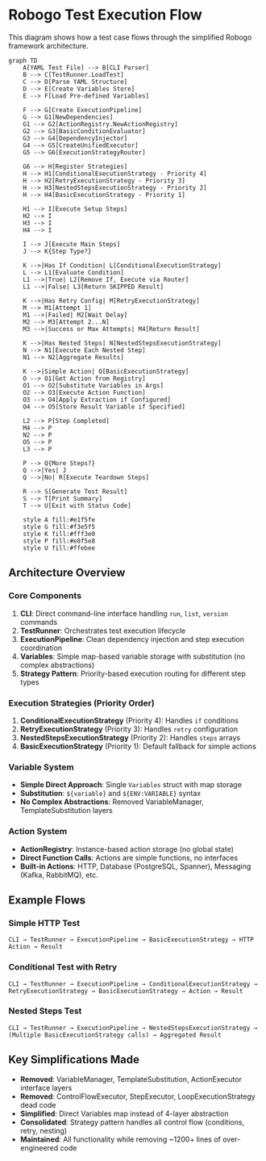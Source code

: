 # Robogo Test Execution Flow

This diagram shows how a test case flows through the simplified Robogo framework architecture.

```mermaid
graph TD
    A[YAML Test File] --> B[CLI Parser]
    B --> C[TestRunner.LoadTest]
    C --> D[Parse YAML Structure]
    D --> E[Create Variables Store]
    E --> F[Load Pre-defined Variables]
    
    F --> G[Create ExecutionPipeline]
    G --> G1[NewDependencies]
    G1 --> G2[ActionRegistry.NewActionRegistry]
    G2 --> G3[BasicConditionEvaluator]
    G3 --> G4[DependencyInjector]
    G4 --> G5[CreateUnifiedExecutor]
    G5 --> G6[ExecutionStrategyRouter]
    
    G6 --> H[Register Strategies]
    H --> H1[ConditionalExecutionStrategy - Priority 4]
    H --> H2[RetryExecutionStrategy - Priority 3] 
    H --> H3[NestedStepsExecutionStrategy - Priority 2]
    H --> H4[BasicExecutionStrategy - Priority 1]
    
    H1 --> I[Execute Setup Steps]
    H2 --> I
    H3 --> I
    H4 --> I
    
    I --> J[Execute Main Steps]
    J --> K{Step Type?}
    
    K -->|Has If Condition| L[ConditionalExecutionStrategy]
    L --> L1[Evaluate Condition]
    L1 -->|True| L2[Remove If, Execute via Router]
    L1 -->|False| L3[Return SKIPPED Result]
    
    K -->|Has Retry Config| M[RetryExecutionStrategy]
    M --> M1[Attempt 1]
    M1 -->|Failed| M2[Wait Delay]
    M2 --> M3[Attempt 2...N]
    M3 -->|Success or Max Attempts| M4[Return Result]
    
    K -->|Has Nested Steps| N[NestedStepsExecutionStrategy]
    N --> N1[Execute Each Nested Step]
    N1 --> N2[Aggregate Results]
    
    K -->|Simple Action| O[BasicExecutionStrategy]
    O --> O1[Get Action from Registry]
    O1 --> O2[Substitute Variables in Args]
    O2 --> O3[Execute Action Function]
    O3 --> O4[Apply Extraction if Configured]
    O4 --> O5[Store Result Variable if Specified]
    
    L2 --> P[Step Completed]
    M4 --> P
    N2 --> P
    O5 --> P
    L3 --> P
    
    P --> Q{More Steps?}
    Q -->|Yes| J
    Q -->|No| R[Execute Teardown Steps]
    
    R --> S[Generate Test Result]
    S --> T[Print Summary]
    T --> U[Exit with Status Code]

    style A fill:#e1f5fe
    style G fill:#f3e5f5
    style K fill:#fff3e0
    style P fill:#e8f5e8
    style U fill:#ffebee
```

## Architecture Overview

### Core Components

1. **CLI**: Direct command-line interface handling `run`, `list`, `version` commands
2. **TestRunner**: Orchestrates test execution lifecycle 
3. **ExecutionPipeline**: Clean dependency injection and step execution coordination
4. **Variables**: Simple map-based variable storage with substitution (no complex abstractions)
5. **Strategy Pattern**: Priority-based execution routing for different step types

### Execution Strategies (Priority Order)

1. **ConditionalExecutionStrategy** (Priority 4): Handles `if` conditions
2. **RetryExecutionStrategy** (Priority 3): Handles `retry` configuration  
3. **NestedStepsExecutionStrategy** (Priority 2): Handles `steps` arrays
4. **BasicExecutionStrategy** (Priority 1): Default fallback for simple actions

### Variable System

- **Simple Direct Approach**: Single `Variables` struct with map storage
- **Substitution**: `${variable}` and `${ENV:VARIABLE}` syntax
- **No Complex Abstractions**: Removed VariableManager, TemplateSubstitution layers

### Action System

- **ActionRegistry**: Instance-based action storage (no global state)
- **Direct Function Calls**: Actions are simple functions, no interfaces
- **Built-in Actions**: HTTP, Database (PostgreSQL, Spanner), Messaging (Kafka, RabbitMQ), etc.

## Example Flows

### Simple HTTP Test
```
CLI → TestRunner → ExecutionPipeline → BasicExecutionStrategy → HTTP Action → Result
```

### Conditional Test with Retry
```
CLI → TestRunner → ExecutionPipeline → ConditionalExecutionStrategy → 
RetryExecutionStrategy → BasicExecutionStrategy → Action → Result
```

### Nested Steps Test
```
CLI → TestRunner → ExecutionPipeline → NestedStepsExecutionStrategy → 
(Multiple BasicExecutionStrategy calls) → Aggregated Result
```

## Key Simplifications Made

- **Removed**: VariableManager, TemplateSubstitution, ActionExecutor interface layers
- **Removed**: ControlFlowExecutor, StepExecutor, LoopExecutionStrategy dead code  
- **Simplified**: Direct Variables map instead of 4-layer abstraction
- **Consolidated**: Strategy pattern handles all control flow (conditions, retry, nesting)
- **Maintained**: All functionality while removing ~1200+ lines of over-engineered code